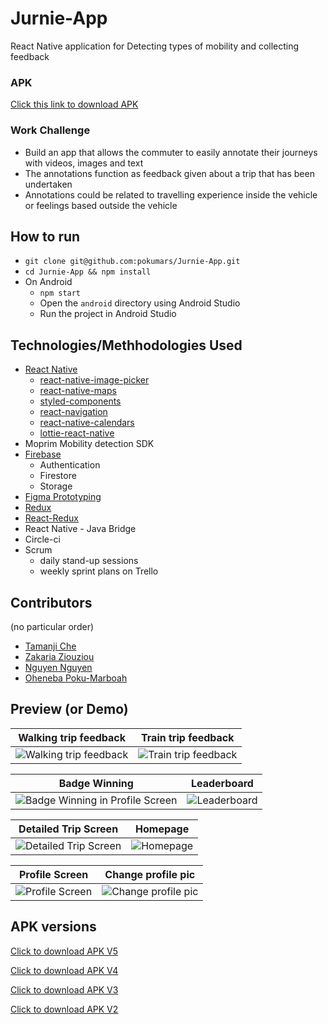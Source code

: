 # Jurnie-App
React Native application for Detecting types of mobility and collecting feedback

### APK
[Click this link to download APK](https://ohe-test-image-upload-1.s3.eu-central-1.amazonaws.com/jurnie_apk_5.apk)


### Work Challenge
- Build an app that allows the commuter to easily annotate their journeys with
videos, images and text
- The annotations function as feedback given about a trip that has been undertaken
- Annotations could be related to travelling experience inside the vehicle or
feelings based outside the vehicle

## How to run
- ```git clone git@github.com:pokumars/Jurnie-App.git```
- ```cd Jurnie-App && npm install```
- On Android
  - ```npm start```
  - Open the `android` directory using Android Studio
  - Run the project in Android Studio

## Technologies/Methhodologies Used
- [React Native](https://reactnative.dev)
  - [react-native-image-picker](https://github.com/react-native-image-picker/react-native-image-picker)
  - [react-native-maps](https://github.com/react-native-maps/react-native-maps)
  - [styled-components](https://styled-components.com)
  - [react-navigation](https://reactnavigation.org)
  - [react-native-calendars](https://github.com/wix/react-native-calendars)
  - [lottie-react-native](https://github.com/lottie-react-native/lottie-react-native)
- Moprim Mobility detection SDK
- [Firebase](https://rnfirebase.io)
  - Authentication
  - Firestore
  - Storage
- [Figma Prototyping](https://www.figma.com)
- [Redux](https://redux.js.org/)
- [React-Redux](https://react-redux.js.org/)
- React Native - Java Bridge
- Circle-ci
- Scrum
  - daily stand-up sessions
  - weekly sprint plans on Trello

## Contributors
(no particular order)
 - [Tamanji Che](https://github.com/ambeche)
 - [Zakaria Ziouziou](https://github.com/zakariazaim17)
 - [Nguyen Nguyen](https://github.com/staham-punosmobile)
 - [Oheneba Poku-Marboah](https://github.com/pokumars)


 ## Preview (or Demo)


| Walking trip feedback   | Train trip feedback |
|------------|-------------| 
|  ![Walking trip feedback](https://media.giphy.com/media/gIMG9F9EXwUkF9blK4/giphy.gif)|![Train trip feedback](https://media.giphy.com/media/kPt1OcfTJ1etyrWJYA/giphy.gif) |

| Badge Winning | Leaderboard |
|------------|-------------| 
|  ![Badge Winning in Profile Screen](https://lh3.googleusercontent.com/fife/ABSRlIoZeVzDb6xLIhaQbr5AMqwUbaQ27vaWn_9objv-QdzXHJw4MqLIoTnATk_VXr4rpsuqrTIJTjZ0RGtHu6ewty2XdULFRMpwsSZG0tG8vO5FD7h74v3uU1YqVmqc9hepBNJYxt9A9Bg3_9LRVk60Wv__qyfkRuYTxFNg9ArhJ7uTOCClPueAIXeC25WTWbJWVm5Ave5K0S_b6R177FNwkMrkJ9mpoenlYaNXO3eUE-eDWhNFr9RI9x8h-4dd0PMG7TFzb8MA0m8aC4-qpp3DPQlQNt40wAMU3Dj_23YD8oS3MTmScVFGcdCG0B9grll62o3sjWOdH90C8DQLlUUIznLmtJX9_iKNk0EdTO8xEZS6QcvKn9DH1KDGWvORNizbuUeY5zB3Z3hxW0VcedZvnMDzrB3iV6kDz0RdUpFQhFmNSmY33TJEaf3NT9GwjtsR-mAdBVdgnXu8_Jf3nu_kU1xx54z2gRvWMLEr4-JJhQG74LUx_fpS_rI4Gibsk0ng9fssIRjZCzdKKboK18vWz1b7Ph8dTZzMKauzO-7juThEBYwRr2hA4u9eIfcX2AD4DqfUEAhp2TMoH4B8aGa7OX_P6FG1Wrkj_9goYoGMGP2OqPF1kkqZlMMyjivF9D7sHuluNyFU_wV98gfsy-Q39_1XcCj2RxlnPPPcHrhyYBSWR4dut0tC9ms3H9295KAcJlV9gjMRiVZUZj-9RAzZ3txGccNQlXZNWCQ=w270-h2132-ft) | ![Leaderboard](https://media.giphy.com/media/aIUnnFpMN6TY710rM9/giphy.gif) |

| Detailed Trip Screen| Homepage |
|------------|-------------| 
|  ![Detailed Trip Screen](https://lh3.googleusercontent.com/fife/ABSRlIpjLzdTW_2GUOcmzfHCgAHi12Iq5q9ITCla973y8eeyY5Doyg2pXHiCvwLISMfu5CAKQ1EhZcGJSHd7kJxBHt6bF3q9kxPf9LH4HEaxmmrgdStuJf4dAqzBiL2uAX_7u-Edvt2bN1mFBFk6LhpPS3uFQBjZzHybtxGxDexAim0-_1NaeWU4v1BmxrcdACCnG1IjiUnkKgOK8qgs6FM0My_4xkWAOYWWzOZtCcjw_aXOvp9tYjuF0eA4ZfEhbHoh5FUc8z4KMFwLujWWYezyIdaBTot8AIRimXDisYefP8rDXjX1BfSUniHc7Rshdvg5N5YBMzinSX0p1v3WIWU8sEQXVlBgoapflWiIu2A9u1Xv4vff_1R-0lZLKqDsySbe3S1uyAGuYk2rpsWDtZGeaXycJEXHEA9QmCJQgqZkuOpkEt_t1-VWpQQrHdbQO7Y6hprueAe0zfFrHXr-Ygd7x4-zSFFxKKyQ5z5sNfQPT25i2KNKYk7MM7wXEvKM0amRNhAy2EULwevjN_f19b5O2GWuVkcNNS9uO0-cUt9jVXPMNFYiBlFfcqOY6Z7gy6QLQr6Ou2_vHhuwg-0FP4-st6VyLgYT7phqWAJMrC2tj1v3Ddnaod7TRFnlNbCaoL5eTMylXOKctsxRYIZQTyy-mL8yu0Q3vTHEc_SqT2roReF7C-vSQqVIK-5-Njyv75Cjns99Qxop4IPp-3bFiOd4dcuVmysz_8Lv2Qs=w2276-h2132-ft) | ![Homepage](https://lh3.googleusercontent.com/fife/ABSRlIrR4wNlEdIDBUuB3UebJb_CNzM3ZrHkCXXp9ux1gDKDx0gvw3fNDFwVDW0LxhleRFH4Xp_ZPUJ5fVcpIksu2J-XwixNgXrsP_vM_dbHKjaf8QAwLCqDJvwaLU7isswShnETq73w1UhrarXOtjQAmRF9qg8W5yfaF0qEGpeFHlss4-KVCQDjV1nPeYBWOx174JIC8A1T91u5HtD7DZ_Rr636WCUh5N5WXlrC5Xy4bktw6p-lqoXIrfWuSdvD9Wyt8WjL9mPT1PEj7_eMHXQ5-vZAyM4T8B2cThemTwWmtoC1EipVgSmN4ElajZEuI6GrngDU0MOsFNVqXWN6kQjZr86zEFSUFMcxjEKClpwvbhz4sEfhIzN86o5kGaSnk5PIMlbOrSZXNu4ADuXA5iTzabzhQjulGoulOCF5MOouCG-XtuWGB0VI2r_yIw98kmVvRaPf8FabyViG-TaSOecqas9fBHnN6Wu9PGCZBX0q54Gvv8E2H-8hhis_mEbHGLsiigLmxA8UqqB7ehhR7a5ioP9J2hz-w_N_ZNIX8OWLk4X0yPV1Cd6FWa0ZX4UU0zhD02cVYzS2IgFDZYZBZTpF9IZe5EsfX1L2FNZUZRu-8ETBgXvxI4NVKH7EI0d4gN7NmJQExxFNoygYWll1twO3WwHX2dgcRhzvSH9VMJ2hKF4-5S6JukM8bP4a3ZRVNCo-i8o0YicMeTs85_Sp00iaYyFywjLtFGlDZQc=w3840-h2132-ft) |

| Profile Screen| Change profile pic |
|------------|-------------| 
|  ![Profile Screen](https://lh3.googleusercontent.com/fife/ABSRlIoZeVzDb6xLIhaQbr5AMqwUbaQ27vaWn_9objv-QdzXHJw4MqLIoTnATk_VXr4rpsuqrTIJTjZ0RGtHu6ewty2XdULFRMpwsSZG0tG8vO5FD7h74v3uU1YqVmqc9hepBNJYxt9A9Bg3_9LRVk60Wv__qyfkRuYTxFNg9ArhJ7uTOCClPueAIXeC25WTWbJWVm5Ave5K0S_b6R177FNwkMrkJ9mpoenlYaNXO3eUE-eDWhNFr9RI9x8h-4dd0PMG7TFzb8MA0m8aC4-qpp3DPQlQNt40wAMU3Dj_23YD8oS3MTmScVFGcdCG0B9grll62o3sjWOdH90C8DQLlUUIznLmtJX9_iKNk0EdTO8xEZS6QcvKn9DH1KDGWvORNizbuUeY5zB3Z3hxW0VcedZvnMDzrB3iV6kDz0RdUpFQhFmNSmY33TJEaf3NT9GwjtsR-mAdBVdgnXu8_Jf3nu_kU1xx54z2gRvWMLEr4-JJhQG74LUx_fpS_rI4Gibsk0ng9fssIRjZCzdKKboK18vWz1b7Ph8dTZzMKauzO-7juThEBYwRr2hA4u9eIfcX2AD4DqfUEAhp2TMoH4B8aGa7OX_P6FG1Wrkj_9goYoGMGP2OqPF1kkqZlMMyjivF9D7sHuluNyFU_wV98gfsy-Q39_1XcCj2RxlnPPPcHrhyYBSWR4dut0tC9ms3H9295KAcJlV9gjMRiVZUZj-9RAzZ3txGccNQlXZNWCQ=w270-h2132-ft) | ![Change profile pic](https://media.giphy.com/media/hdQLJ8ngxCJQsjHxyv/giphy.gif) |

## APK versions

[Click to download APK V5](https://ohe-test-image-upload-1.s3.eu-central-1.amazonaws.com/jurnie_apk_5.apk)

[Click to download APK V4](https://ohe-test-image-upload-1.s3.eu-central-1.amazonaws.com/jurnie_apk_4.apk)

[Click to download APK V3](https://ohe-test-image-upload-1.s3.eu-central-1.amazonaws.com/jurnie_apk_3.apk)

[Click to download APK V2](https://ohe-test-image-upload-1.s3.eu-central-1.amazonaws.com/jurnie_apk_2.apk)